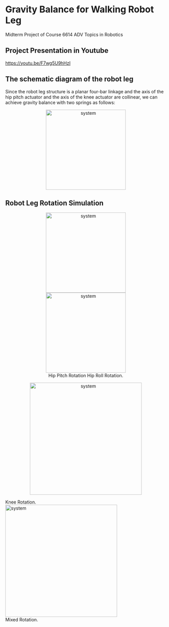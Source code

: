 # Gravity Balance for Walking Robot Leg
Midterm Project of Course 6614 ADV Topics in Robotics

## Project Presentation in Youtube
https://youtu.be/F7wg5U9hHzI

## The schematic diagram of the robot leg
Since the robot leg structure is a planar four-bar linkage and the axis of the hip pitch actuator and the axis of the knee actuator are collinear, we can achieve gravity balance with two springs as follows:

<p align="center">
    <img src="https://github.com/Qincheng-Sheng/Gravity_Balance_Robot_Leg/blob/main/pictures/structure.png" alt="system" width= "250">
</p>


## Robot Leg Rotation Simulation


<figure align="center">
    <img src="https://github.com/Qincheng-Sheng/Gravity_Balance_Robot_Leg/blob/main/pictures/hip_pitch.gif" alt="system" width= "250">
    <img src="https://github.com/Qincheng-Sheng/Gravity_Balance_Robot_Leg/blob/main/pictures/hip_roll.gif" alt="system" width= "250">
    <figcaption> Hip Pitch Rotation Hip Roll Rotation.</figcaption>
</figure>

<p align="center">
    <img src="https://github.com/Qincheng-Sheng/Gravity_Balance_Robot_Leg/blob/main/pictures/knee.gif" alt="system" width= "350">
    <figcaption> Knee Rotation.</figcaption>
    <img src="https://github.com/Qincheng-Sheng/Gravity_Balance_Robot_Leg/blob/main/pictures/mixed.gif" alt="system" width= "350">
    <figcaption> Mixed Rotation.</figcaption>
</p>
